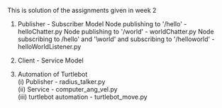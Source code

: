 This is solution of the assignments given in week 2

1.  Publisher - Subscriber Model
    Node publishing to '/hello' - helloChatter.py
    Node publishing to '/world' - worldChatter.py
    Node subscribing to /hello' and '\world' and subscribing to '/helloworld' - helloWorldListener.py

2.  Client - Service Model

3.  Automation of Turtlebot <br>
  (i) Publisher - radius_talker.py <br>
 (ii) Service - computer_ang_vel.py <br>
(iii) turtlebot automation - turtlebot_move.py <br>
    
